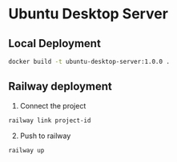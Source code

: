 # Ubuntu Desktop Server

## Local Deployment
```bash
docker build -t ubuntu-desktop-server:1.0.0 .
```
## Railway deployment
1. Connect the project
```bash
railway link project-id
```
2. Push to railway
```bash
railway up
```
